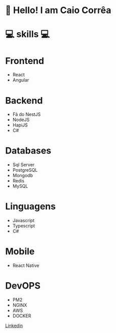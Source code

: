 # 👋 Hello! I am Caio Corrêa

# 💻 skills 💻

# Frontend
- React
- Angular

# Backend
- Fã do NestJS
- NodeJS
- HapiJS
- C#

# Databases
- Sql Server
- PostgreSQL
- Mongodb
- Redis
- MySQL

# Linguagens
- Javascript
- Typescript
- C#

# Mobile
- React Native

# DevOPS
- PM2
- NGINX
- AWS
- DOCKER

<a href="https://www.linkedin.com/in/caio-corr%C3%AAa-241ab5123/">Linkedin</a>


<!---
Caiiocorrea/Caiiocorrea is a ✨ special ✨ repository because its `README.md` (this file) appears on your GitHub profile.
You can click the Preview link to take a look at your changes.
--->
